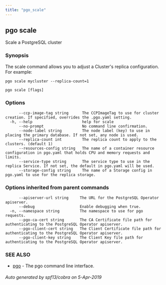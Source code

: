 ```yaml
---
title: "pgo_scale"
---
```

## pgo scale

Scale a PostgreSQL cluster

### Synopsis

The scale command allows you to adjust a Cluster's replica configuration. For example:

	pgo scale mycluster --replica-count=1

```
pgo scale [flags]
```

### Options

```
      --ccp-image-tag string      The CCPImageTag to use for cluster creation. If specified, overrides the .pgo.yaml setting.
  -h, --help                      help for scale
      --no-prompt                 No command line confirmation.
      --node-label string         The node label (key) to use in placing the primary database. If not set, any node is used.
      --replica-count int         The replica count to apply to the clusters. (default 1)
      --resources-config string   The name of a container resource configuration in pgo.yaml that holds CPU and memory requests and limits.
      --service-type string       The service type to use in the replica Service. If not set, the default in pgo.yaml will be used.
      --storage-config string     The name of a Storage config in pgo.yaml to use for the replica storage.
```

### Options inherited from parent commands

```
      --apiserver-url string     The URL for the PostgreSQL Operator apiserver.
      --debug                    Enable debugging when true.
  -n, --namespace string         The namespace to use for pgo requests.
      --pgo-ca-cert string       The CA Certificate file path for authenticating to the PostgreSQL Operator apiserver.
      --pgo-client-cert string   The Client Certificate file path for authenticating to the PostgreSQL Operator apiserver.
      --pgo-client-key string    The Client Key file path for authenticating to the PostgreSQL Operator apiserver.
```

### SEE ALSO

* [pgo](/operatorcli/cli/pgo/)	 - The pgo command line interface.

###### Auto generated by spf13/cobra on 5-Apr-2019
